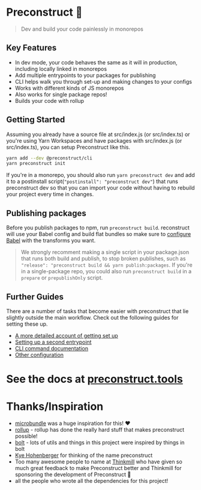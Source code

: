 # Preconstruct 🎁

> Dev and build your code painlessly in monorepos

## Key Features

- In dev mode, your code behaves the same as it will in production, including locally linked in monorepos
- Add multiple entrypoints to your packages for publishing
- CLI helps walk you through set-up and making changes to your configs
- Works with different kinds of JS monorepos
- Also works for single package repos!
- Builds your code with rollup

## Getting Started

Assuming you already have a source file at src/index.js (or src/index.ts) or you're using Yarn Workspaces and have packages with src/index.js (or src/index.ts), you can setup Preconstruct like this.

```bash
yarn add --dev @preconstruct/cli
yarn preconstruct init
```

If you're in a monorepo, you should also run `yarn preconstruct dev` and add it to a postinstall script(`"postinstall": "preconstruct dev"`) that runs preconstruct dev so that you can import your code without having to rebuild your project every time in changes.

## Publishing packages

Before you publish packages to npm, run `preconstruct build`. reconstruct will use your Babel config and build flat bundles so make sure to [configure Babel](/guides/configuring-babel) with the transforms you want.

> We strongly recomment making a single script in your package.json that runs both build and publish, to stop broken publishes, such as `"release": "preconstruct build && yarn publish:packages`. If you're in a single-package repo, you could also run `preconstruct build` in a `prepare` or `prepublishOnly` script.

## Further Guides

There are a number of tasks that become easier with preconstruct that lie slightly outside the main workflow. Check out the following guides for setting these up.

- [A more detailed account of getting set up](https://preconstruct.tools/tutorials)
- [Setting up a second entrypoint](https://preconstruct.tools/guides/adding-a-second-entrypoint)
- [CLI command documentation](https://preconstruct.tools/commands)
- [Other configuration](https://preconstruct.tools/configuration)

# See the docs at [preconstruct.tools](https://preconstruct.tools)

# Thanks/Inspiration

- [microbundle](https://github.com/developit/microbundle) was a huge inspiration for this! ❤️
- [rollup](https://rollupjs.org) - rollup has done the really hard stuff that makes preconstruct possible!
- [bolt](https://github.com/boltpkg/bolt) - lots of utils and things in this project were inspired by things in bolt
- [Kye Hohenberger](https://github.com/tkh44) for thinking of the name preconstruct
- Too many awesome people to name at [Thinkmill](https://thinkmill.com.au) who have given so much great feedback to make Preconstruct better and Thinkmill for sponsoring the development of Preconstruct 💝
- all the people who wrote all the dependencies for this project!
